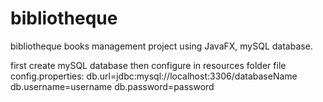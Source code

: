 # bibliotheque
bibliotheque books management project using JavaFX, mySQL database.

first create mySQL database then configure in resources folder file config.properties:
db.url=jdbc:mysql://localhost:3306/databaseName
db.username=username
db.password=password
